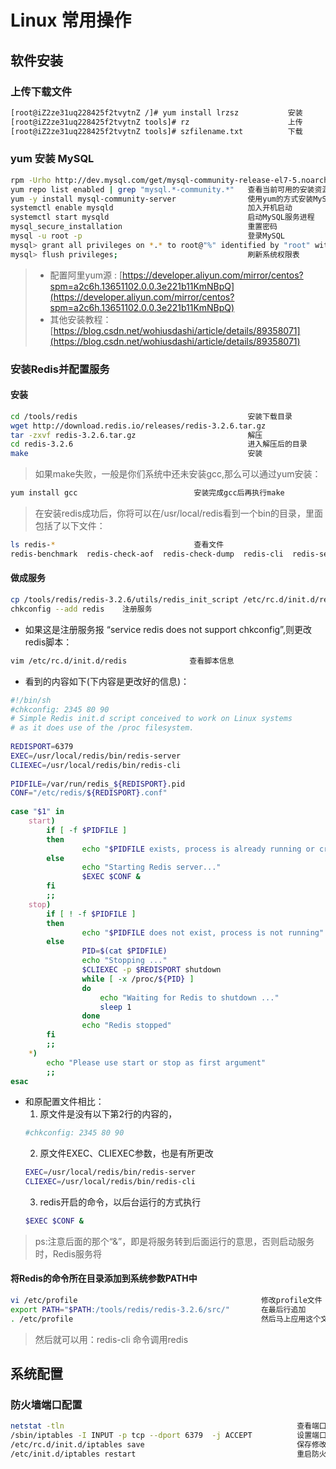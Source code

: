 # Linux 常用操作

## 软件安装

### 上传下载文件
```sh
[root@iZ2ze31uq228425f2tvytnZ /]# yum install lrzsz           安装
[root@iZ2ze31uq228425f2tvytnZ tools]# rz                      上传
[root@iZ2ze31uq228425f2tvytnZ tools]# szfilename.txt          下载
```
### yum 安装 MySQL
```sh
rpm -Urho http://dev.mysql.com/get/mysql-community-release-el7-5.noarch.rpm         获取资源
yum repo list enabled | grep "mysql.*-community.*"   查看当前可用的安装资源
yum -y install mysql-community-server                使用yum的方式安装MySQL
systemctl enable mysqld                              加入开机启动
systemctl start mysqld                               启动MySQL服务进程
mysql_secure_installation                            重置密码
mysql -u root -p                                     登录MySQL
mysql> grant all privileges on *.* to root@"%" identified by "root" with grant option;                                          为root用户授权后才可远程访问
mysql> flush privileges;                             刷新系统权限表

```
> - 配置阿里yum源 : [https://developer.aliyun.com/mirror/centos?spm=a2c6h.13651102.0.0.3e221b11KmNBpQ](https://developer.aliyun.com/mirror/centos?spm=a2c6h.13651102.0.0.3e221b11KmNBpQ)
> - 其他安装教程：[https://blog.csdn.net/wohiusdashi/article/details/89358071](https://blog.csdn.net/wohiusdashi/article/details/89358071)

### 安装Redis并配置服务
#### 安装
```sh
cd /tools/redis                                      安装下载目录
wget http://download.redis.io/releases/redis-3.2.6.tar.gz                               获取安装资源
tar -zxvf redis-3.2.6.tar.gz                         解压
cd redis-3.2.6                                       进入解压后的目录
make                                                 安装

```
> 如果make失败，一般是你们系统中还未安装gcc,那么可以通过yum安装：

```sh
yum install gcc                          安装完成gcc后再执行make

```
> 在安装redis成功后，你将可以在/usr/local/redis看到一个bin的目录，里面包括了以下文件：

```sh
ls redis-*                               查看文件
redis-benchmark  redis-check-aof  redis-check-dump  redis-cli  redis-server
```
#### 做成服务
```sh
cp /tools/redis/redis-3.2.6/utils/redis_init_script /etc/rc.d/init.d/redis  将redis_init_script复制到/etc/rc.d/init.d/，同时易名为redis
chkconfig --add redis    注册服务
```
- 如果这是注册服务报 “service redis does not support chkconfig”,则更改redis脚本：

```sh
vim /etc/rc.d/init.d/redis              查看脚本信息
```

- 看到的内容如下(下内容是更改好的信息)：
```sh
#!/bin/sh 
#chkconfig: 2345 80 90 
# Simple Redis init.d script conceived to work on Linux systems 
# as it does use of the /proc filesystem. 
   
REDISPORT=6379 
EXEC=/usr/local/redis/bin/redis-server 
CLIEXEC=/usr/local/redis/bin/redis-cli 
   
PIDFILE=/var/run/redis_${REDISPORT}.pid 
CONF="/etc/redis/${REDISPORT}.conf" 
   
case "$1" in 
    start) 
        if [ -f $PIDFILE ] 
        then 
                echo "$PIDFILE exists, process is already running or crashed" 
        else 
                echo "Starting Redis server..." 
                $EXEC $CONF & 
        fi 
        ;; 
    stop) 
        if [ ! -f $PIDFILE ] 
        then 
                echo "$PIDFILE does not exist, process is not running" 
        else 
                PID=$(cat $PIDFILE) 
                echo "Stopping ..." 
                $CLIEXEC -p $REDISPORT shutdown 
                while [ -x /proc/${PID} ] 
                do 
                    echo "Waiting for Redis to shutdown ..." 
                    sleep 1 
                done 
                echo "Redis stopped" 
        fi 
        ;; 
    *) 
        echo "Please use start or stop as first argument" 
        ;; 
esac 
```

- 和原配置文件相比： 
    1. 原文件是没有以下第2行的内容的，
    ```sh
    #chkconfig: 2345 80 90
    ```
    2. 原文件EXEC、CLIEXEC参数，也是有所更改
    ```sh
    EXEC=/usr/local/redis/bin/redis-server   
    CLIEXEC=/usr/local/redis/bin/redis-cli 
    ```
    3. redis开启的命令，以后台运行的方式执行
    ```sh
    $EXEC $CONF &
    ```
> ps:注意后面的那个“&”，即是将服务转到后面运行的意思，否则启动服务时，Redis服务将


#### 将Redis的命令所在目录添加到系统参数PATH中
```sh
vi /etc/profile                                         修改profile文件
export PATH="$PATH:/tools/redis/redis-3.2.6/src/"       在最后行追加
. /etc/profile                                          然后马上应用这个文件
```
> 然后就可以用：redis-cli  命令调用redis


## 系统配置
### 防火墙端口配置
```sh
netstat -tln                                                    查看端口开放情况
/sbin/iptables -I INPUT -p tcp --dport 6379  -j ACCEPT          设置端口开放
/etc/rc.d/init.d/iptables save                                  保存修改
/etc/init.d/iptables restart                                    重启防火墙
```
